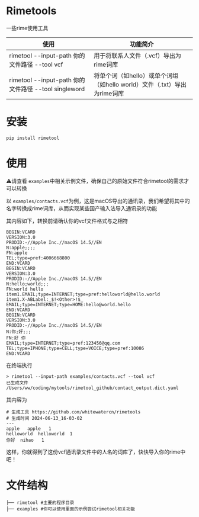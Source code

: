# Rimetools

一些rime使用工具

| 使用                                                 | 功能简介                                                                 |
| ---------------------------------------------------- | ------------------------------------------------------------------------ |
| rimetool --input-path 你的文件路径 --tool vcf        | 用于将联系人文件（.vcf）导出为rime词库                                   |
| rimetool --input-path 你的文件路径 --tool singleword | 将单个词（如hello）或单个词组（如hello world）文件（.txt）导出为rime词库 |

# 安装

```
pip install rimetool
```

# 使用

⚠️请查看 `examples`中相关示例文件，确保自己的原始文件符合rimetool的需求才可以转换

以 `examples/contacts.vcf`为例，这是macOS导出的通讯录，我们希望将其中的名字转换成rime词库，从而实现某些国产输入法导入通讯录的功能

其内容如下，转换前请确认你的vcf文件格式与之相符

```
BEGIN:VCARD
VERSION:3.0
PRODID:-//Apple Inc.//macOS 14.5//EN
N:apple;;;;
FN:apple
TEL;type=pref:4006668800
END:VCARD
BEGIN:VCARD
VERSION:3.0
PRODID:-//Apple Inc.//macOS 14.5//EN
N:hello;world;;;
FN:world hello
item1.EMAIL;type=INTERNET;type=pref:helloworld@hello.world
item1.X-ABLabel:_$!<Other>!$_
EMAIL;type=INTERNET;type=HOME:hello@world.hello
END:VCARD
BEGIN:VCARD
VERSION:3.0
PRODID:-//Apple Inc.//macOS 14.5//EN
N:你;好;;;
FN:好 你
EMAIL;type=INTERNET;type=pref:123456@qq.com
TEL;type=IPHONE;type=CELL;type=VOICE;type=pref:10086
END:VCARD
```

在终端执行

```
> rimetool --input-path examples/contacts.vcf --tool vcf
已生成文件 /Users/ww/coding/mytools/rimetool_github/contact_output.dict.yaml
```

其内容为

```
# 生成工具 https://github.com/whitewatercn/rimetools
# 生成时间 2024-06-13_16-03-02
---
apple	apple	1
helloworld	helloworld	1
你好	nihao	1
```

这样，你就得到了这份vcf通讯录文件中的人名的词库了，快快导入你的rime中吧！

# 文件结构

```.
├── rimetool #主要的程序目录
├── examples #你可以使用里面的示例尝试rimetool相关功能
```

```

```
